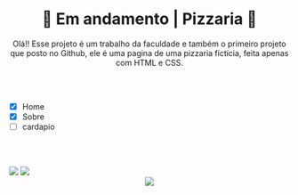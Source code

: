 <div align="center">
<h1>🚧 Em andamento | Pizzaria 🚧
</div>

<p align="center">Olá!! Esse projeto é um trabalho da faculdade e também o primeiro projeto que posto no Github,
ele é uma pagina de uma pizzaria fictícia, feita apenas com HTML e CSS.
 
 <br><br>
 
 - [x] Home
 - [x] Sobre
 - [ ] cardapio

 <br><br>
 
 <img src=https://user-images.githubusercontent.com/95176596/165001105-edd5ccaf-9ebe-483b-8ed8-4af87a297e60.png>
 
 <img src=https://user-images.githubusercontent.com/95176596/165001245-3c8beff8-0e7d-4d0a-8de1-e1646d6929ae.png>
 
 <div align="center">
 <img src=https://user-images.githubusercontent.com/95176596/164999944-b901b9fb-263a-49e0-9244-a2f205590f57.gif>
 </div>
